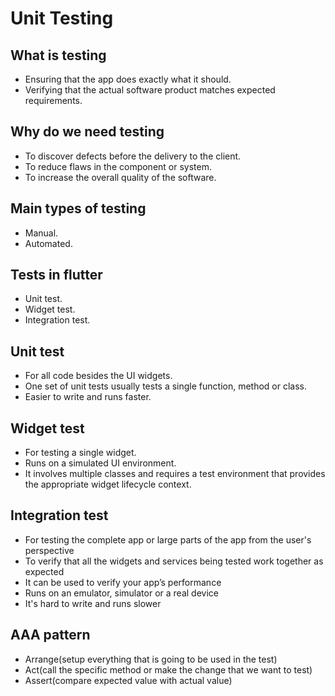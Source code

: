 # Unit Testing

## What is testing

* Ensuring that the app does exactly what it should.
* Verifying that the actual software product matches expected requirements.

## Why do we need testing

* To discover defects before the delivery to the client.
* To reduce flaws in the component or system.
* To increase the overall quality of the software.

## Main types of testing

* Manual.
* Automated.

## Tests in flutter

* Unit test.
* Widget test.
* Integration test.

## Unit test

* For all code besides the UI widgets.
* One set of unit tests usually tests a single function, method or class.
* Easier to write and runs faster.

## Widget test

* For testing a single widget.
* Runs on a simulated UI environment.
* It involves multiple classes and requires a test environment that provides the appropriate widget lifecycle context.

## Integration test

* For testing the complete app or large parts of the app from the user's perspective
* To verify that all the widgets and services being tested work together as expected
* It can be used to verify your app’s performance
* Runs on an emulator, simulator or a real device
* It's hard to write and runs slower

## AAA pattern

* Arrange(setup everything that is going to be used in the test)
* Act(call the specific method or make the change that we want to test)
* Assert(compare expected value with actual value)
